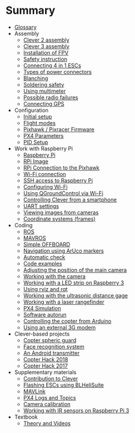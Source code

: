 # Summary

* [Glossary](gloss.md)
* Assembly
  * [Clever 2 assembly](assemble_2.md)
  * [Clever 3 assembly](assemble_3.md)
  * [Installation of FPV](fpv.md)
  * [Safety instruction](safety.md)
  * [Connecting 4 in 1 ESCs](4in1.md)
  * [Types of power connectors](connectortypes.md)
  * [Blanching](zap.md)
  * [Soldering safety](tb.md)
  * [Using multimeter](test_connection.md)
  * [Possible radio failures](radioerrors.md)
  * [Connecting GPS](gps.md)
* Configuration
  * [Initial setup](setup.md)
  * [Flight modes](modes.md)
  * [Pixhawk / Pixracer Firmware](firmware.md)
  * [PX4 Parameters](px4_parameters.md)
  * [PID Setup](calibratePID.md)
* Work with Raspberry Pi
  * [Raspberry Pi](raspberry.md)
  * [RPi Image](microsd_images.md)
  * [RPi Connection to the Pixhawk](connection.md)
  * [Wi-Fi connection](wifi.md)
  * [SSH access to Raspberry Pi](ssh.md)
  * [Configuring Wi-Fi](network.md)
  * [Using QGroundControl via Wi-Fi](gcs_bridge.md)
  * [Controlling Clever from a smartphone](rc.md)
  * [UART settings](uart.md)
  * [Viewing images from cameras](web_video_server.md)
  * [Coordinate systems (frames)](frames.md)
* Coding
  * [ROS](ros.md)
  * [MAVROS](mavros.md)
  * [Simple OFFBOARD](simple_offboard.md)
  * [Navigation using ArUco markers](aruco.md)
  * [Automatic check](selfcheck.md)
  * [Code examples](snippets.md)
  * [Adjusting the position of the main camera](camera_frame.md)
  * [Working with the camera](camera.md)
  * [Working with a LED strip on Raspberry 3](leds.md)
  * [Using rviz and rqt](rviz.md)
  * [Working with the ultrasonic distance gage](sonar.md)
  * [Working with a laser rangefinder](laser.md)
  * [PX4 Simulation](sitl.md)
  * [Software autorun](autolaunch.md)
  * [Controlling the copter from Arduino](arduino.md)
  * [Using an external 3G modem](3g.md)
* Clever-based projects
  * [Copter spheric guard](shield.md)
  * [Face recognition system](face_recognition.md)
  * [An Android transmitter](android.md)
  * [Copter Hack 2018](copterhack2018.md)
  * [Copter Hack 2017](copterhack2017.md)
* Supplementary materials
  * [Contribution to Clever](contributing.md)
  * [Flashing ESCs using BLHeliSuite](esc_firmware.md)
  * [MAVLink](mavlink.md)
  * [PX4 Logs and Topics](flight_logs.md)
  * [Camera calibration](calibration.md)
  * [Working with IR sensors on Raspberry Pi 3](ir_sensors.md)
* Textbook
  * [Theory and Videos](lessons.md)
